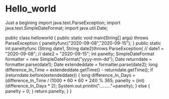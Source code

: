 # Hello_world
Just a begining
import java.text.ParseException;
import java.text.SimpleDateFormat;
import java.util.Date;

public class helloworld {
    public static void main(String[] args) throws ParseException {
        paneltyfunc("2020-09-08","2020-09-15");
    }
        public static int paneltyfunc (String date1, String date2)throws ParseException{
//             date1 = "2020-09-08";
//             date2 = "2020-09-15";
            int panelty;
            SimpleDateFormat formatter = new SimpleDateFormat("yyyy-mm-dd");
            Date returndate = formatter.parse(date1);
            Date extendeddate = formatter.parse(date2);
            long difference_In_Time = extendeddate.getTime() - returndate.getTime();
            if (returndate.before(extendeddate)) {
                long difference_In_Days = (difference_In_Time / (1000 * 60 * 60 * 24)) % 365;
                panelty = (int) (difference_In_Days * 2);
                System.out.println("........."+panelty);
            } else {
                panelty = 0;
            }
            return panelty;
        }
    }
